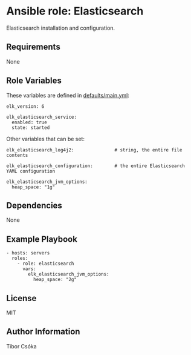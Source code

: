 Ansible role: Elasticsearch
=========

Elasticsearch installation and configuration.

Requirements
------------

None

Role Variables
--------------
These variables are defined in [defaults/main.yml](./defaults/main.yml):

    elk_version: 6

    elk_elasticsearch_service:
      enabled: true
      state: started

Other variables that can be set:

    elk_elasticsearch_log4j2:               # string, the entire file contents

    elk_elasticsearch_configuration:        # the entire Elasticsearch YAML configuration

    elk_elasticsearch_jvm_options:
      heap_space: "1g"

Dependencies
------------

None

Example Playbook
----------------

    - hosts: servers
      roles:
        - role: elasticsearch
          vars:
            elk_elasticsearch_jvm_options:
              heap_space: "2g"

License
-------

MIT

Author Information
------------------

Tibor Csóka
